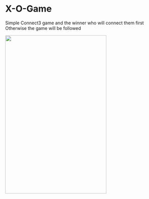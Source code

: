 # X-O-Game
Simple Connect3 game and the winner who will connect them first Otherwise the game  will be followed



<img src="https://user-images.githubusercontent.com/15935347/54573062-47ae5a00-49f3-11e9-9913-16bfa72612bd.jpg"  width="320" height="500" />
